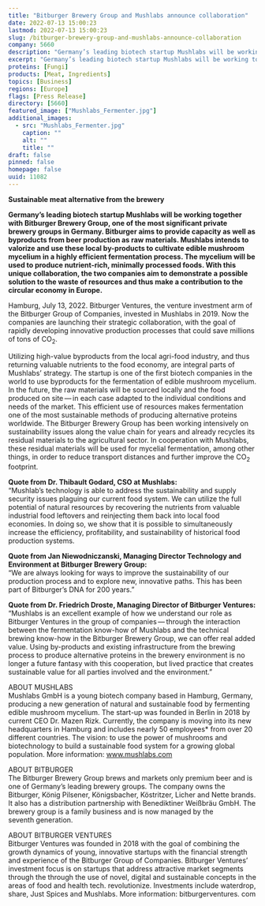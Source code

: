 ```yaml
---
title: "Bitburger Brewery Group and Mushlabs announce collaboration"
date: 2022-07-13 15:00:23
lastmod: 2022-07-13 15:00:23
slug: /bitburger-brewery-group-and-mushlabs-announce-collaboration
company: 5660
description: "Germany’s leading biotech startup Mushlabs will be working together with Bitburger BreweryGroup, one of the most significant private brewery groups in Germany."
excerpt: "Germany’s leading biotech startup Mushlabs will be working together with Bitburger BreweryGroup, one of the most significant private brewery groups in Germany."
proteins: [Fungi]
products: [Meat, Ingredients]
topics: [Business]
regions: [Europe]
flags: [Press Release]
directory: [5660]
featured_image: ["Mushlabs_Fermenter.jpg"]
additional_images:
  - src: "Mushlabs_Fermenter.jpg"
    caption: ""
    alt: ""
    title: ""
draft: false
pinned: false
homepage: false
uuid: 11082
---
```

<p><strong>Sustainable meat alternative from the brewery</strong></p>

<p><strong>Germany’s leading biotech startup Mushlabs will be working together with Bitburger Brewery Group, one of the most significant private brewery groups in Germany. Bitburger aims to provide capacity as well as byproducts from beer production as raw materials. Mushlabs intends to valorize and use these local by-products to cultivate edible mushroom mycelium in a highly efficient fermentation process. The mycelium will be used to produce nutrient-rich, minimally processed foods. With this unique collaboration, the two companies aim to demonstrate a possible solution to the waste of resources and thus make a contribution to the circular economy in Europe.</strong></p>

<p>Hamburg, July 13, 2022. Bitburger Ventures, the venture investment arm of the Bitburger Group of Companies, invested in Mushlabs in 2019. Now the companies are launching their strategic collaboration, with the goal of rapidly developing innovative production processes that could save millions of tons of CO<sub>2</sub>.</p>

<p>Utilizing high-value byproducts from the local agri-food industry, and thus returning valuable nutrients to the food economy, are integral parts of Mushlabs’ strategy. The startup is one of the first biotech companies in the world to use byproducts for the fermentation of edible mushroom mycelium. In the future, the raw materials will be sourced locally and the food produced on site — in each case adapted to the individual conditions and needs of the market. This efficient use of resources makes fermentation one of the most sustainable methods of producing alternative proteins worldwide. The Bitburger Brewery Group has been working intensively on sustainability issues along the value chain for years and already recycles its residual materials to the agricultural sector. In cooperation with Mushlabs, these residual materials will be used for mycelial fermentation, among other things, in order to reduce transport distances and further improve the CO<sub>2</sub> footprint.</p>

<p><strong>Quote from Dr. Thibault Godard, CSO at Mushlabs:</strong><br />
“Mushlab’s technology is able to address the sustainability and supply security issues plaguing our current food system. We can utilize the full potential of natural resources by recovering the nutrients from valuable industrial food leftovers and reinjecting them back into local food economies. In doing so, we show that it is possible to simultaneously increase the efficiency, profitability, and sustainability of historical food production systems.</p>

<p><strong>Quote from Jan Niewodniczanski, Managing Director Technology and Environment at Bitburger Brewery Group:</strong><br />
“We are always looking for ways to improve the sustainability of our production process and to explore new, innovative paths. This has been part of Bitburger’s DNA for 200 years.”</p>

<p><strong>Quote from Dr. Friedrich Droste, Managing Director of Bitburger Ventures:</strong><br />
“Mushlabs is an excellent example of how we understand our role as Bitburger Ventures in the group of companies — through the interaction between the fermentation know-how of Mushlabs and the technical brewing know-how in the Bitburger Brewery Group, we can offer real added value. Using by-products and existing infrastructure from the brewing process to produce alternative proteins in the brewery environment is no longer a future fantasy with this cooperation, but lived practice that creates sustainable value for all parties involved and the environment.”</p>

<p>ABOUT MUSHLABS<br />
Mushlabs GmbH is a young biotech company based in Hamburg, Germany, producing a new generation of natural and sustainable food by fermenting edible mushroom mycelium. The start-up was founded in Berlin in 2018 by current CEO Dr. Mazen Rizk. Currently, the company is moving into its new headquarters in Hamburg and includes nearly 50 employees* from over 20 different countries. The vision: to use the power of mushrooms and biotechnology to build a sustainable food system for a growing global population. More information: <a href="http://www.mushlabs.com">www.mushlabs.com</a></p>

<p>ABOUT BITBURGER<br />
The Bitburger Brewery Group brews and markets only premium beer and is one of Germany’s leading brewery groups. The company owns the Bitburger, König Pilsener, Königsbacher, Köstritzer, Licher and Nette brands. It also has a distribution partnership with Benediktiner Weißbräu GmbH. The brewery group is a family business and is now managed by the seventh generation.</p>

<p>ABOUT BITBURGER VENTURES<br />
Bitburger Ventures was founded in 2018 with the goal of combining the growth dynamics of young, innovative startups with the financial strength and experience of the Bitburger Group of Companies. Bitburger Ventures’ investment focus is on startups that address attractive market segments through the through the use of novel, digital and sustainable concepts in the areas of food and health tech. revolutionize. Investments include waterdrop, share, Just Spices and Mushlabs. More information: bitburgerventures. com</p>
